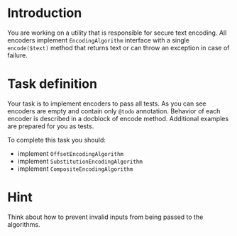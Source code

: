 # Introduction

You are working on a utility that is responsible for secure text encoding. All encoders implement `EncodingAlgorithm` interface with a single `encode($text)` method that returns text or can throw an exception in case of failure.

# Task definition

Your task is to implement encoders to pass all tests. As you can see encoders are empty and contain only `@todo` annotation. Behavior of each encoder is described in a docblock of encode method. Additional examples are prepared for you as tests.

To complete this task you should:

* implement `OffsetEncodingAlgorithm`
* implement `SubstitutionEncodingAlgorithm`
* implement `CompositeEncodingAlgorithm`

# Hint

Think about how to prevent invalid inputs from being passed to the algorithms.
